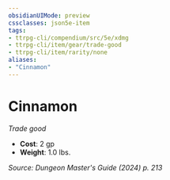```yaml
---
obsidianUIMode: preview
cssclasses: json5e-item
tags:
- ttrpg-cli/compendium/src/5e/xdmg
- ttrpg-cli/item/gear/trade-good
- ttrpg-cli/item/rarity/none
aliases: 
- "Cinnamon"
---
```

# Cinnamon
*Trade good*  

- **Cost**: 2 gp
- **Weight**: 1.0 lbs.

*Source: Dungeon Master's Guide (2024) p. 213*